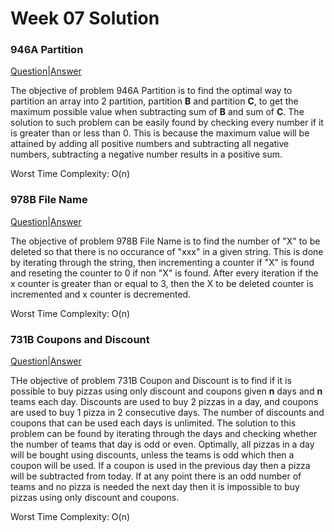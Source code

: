 # Week 07 Solution

### 946A Partition

[Question](http://codeforces.com/problemset/problem/946/A/)|[Answer](http://codeforces.com/contest/946/submission/44720815)

The objective of problem 946A Partition is to find the optimal way to partition an array into 2 partition, partition **B** and partition **C**,
to get the maximum possible value when subtracting sum of **B** and sum of **C**. The solution to such problem can be easily found by checking
every number if it is greater than or less than 0. This is because the maximum value will be attained by adding all positive numbers and subtracting
all negative numbers, subtracting a negative number results in a positive sum. 

Worst Time Complexity: O(n)

### 978B File Name

[Question](http://codeforces.com/problemset/problem/978/B)|[Answer](http://codeforces.com/contest/978/submission/44720957)

The objective of problem 978B File Name is to find the number of "X" to be deleted so that there is no occurance of "xxx" in a given string.
This is done by iterating through the string, then incrementing a counter if "X" is found and reseting the counter to 0 if non "X" is found.
After every iteration if the x counter is greater than or equal to 3, then the X to be deleted counter is incremented and x counter is decremented.

Worst Time Complexity: O(n)

### 731B Coupons and Discount

[Question](http://codeforces.com/problemset/problem/731/B)|[Answer](http://codeforces.com/contest/731/submission/44737882)

THe objective of problem 731B Coupon and Discount is to find if it is possible to buy pizzas using only discount and coupons given **n** days and **n** teams each day.
Discounts are used to buy 2 pizzas in a day, and coupons are used to buy 1 pizza in 2 consecutive days. The number of discounts and coupons
that can be used each days is unlimited. The solution to this problem can be found by iterating through the days and checking whether the number of teams that day is odd 
or even. Optimally, all pizzas in a day will be bought using discounts, unless the teams is odd which then a coupon will be used. If a coupon is used in
the previous day then a pizza will be subtracted from today. If at any point there is an odd number of teams and no pizza is needed the next day then
it is impossible to buy pizzas using only discount and coupons.

Worst Time Complexity: O(n)
